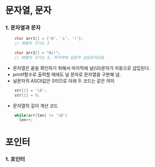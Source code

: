 # 문자열, 문자
<h3>1. 문자열과 문자</h3>

```C
    char arr1[] = {'H', 'i', '!'};
    // 배열의 크기는 3
    
    char arr2[] = "Hi!";
    // 배열의 크기는 4, 마지막에 널문자 삽입되어있음
``` 
- 문자열은 끝을 확인하기 위해서 마지막에 널(\0)문자가 자동으로 삽입된다. 
- printf함수로 출력할 때에도 널 문자로 문자열을 구분해 냄.
- 널문자의 ASCII값은 0이므로 아래 두 코드는 같은 의미
```C
    str[1] = '\0';
    str[1] = 0;
```
- 문자열의 길이 계산 코드
```C
    while(arr[len] != '\0')
      len++;
```

# 포인터
<h3>1. 포인터</h3>




